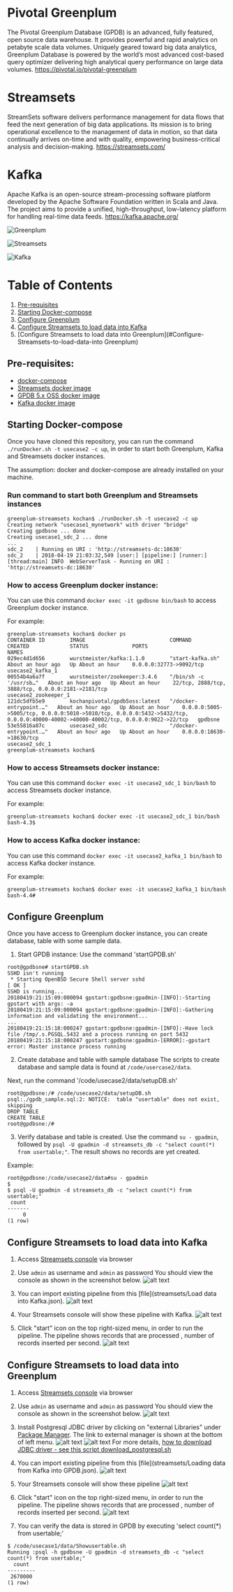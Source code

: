 # Pivotal Greenplum
The Pivotal Greenplum Database (GPDB) is an advanced, fully featured, open source data warehouse. It provides powerful and rapid analytics on petabyte scale data volumes. Uniquely geared toward big data analytics, Greenplum Database is powered by the world’s most advanced cost-based query optimizer delivering high analytical query performance on large data volumes.
<https://pivotal.io/pivotal-greenplum>

# Streamsets
StreamSets software delivers performance management for data flows that feed the next generation of big data applications. Its mission is to bring operational excellence to the management of data in motion, so that data continually arrives on-time and with quality, empowering business-critical analysis and decision-making.
<https://streamsets.com/>

# Kafka
Apache Kafka is an open-source stream-processing software platform developed by the Apache Software Foundation written in Scala and Java. The project aims to provide a unified, high-throughput, low-latency platform for handling real-time data feeds.
<https://kafka.apache.org/>

![Greenplum](http://s3.amazonaws.com/greenplum.org/wp-content/uploads/2017/08/11004213/logo-greenplum.png "Greenplum")

![Streamsets](https://19ttqs47cfw33zkecq3dz58m-wpengine.netdna-ssl.com/wp-content/uploads/2016/08/StreamSets-logo-small.png "Streamsets")

![Kafka](http://apache-kafka.org/images/apache-kafka.png "Kafka")



# Table of Contents
1. [Pre-requisites](#Pre-requisites)
2. [Starting Docker-compose](#Starting-Docker-compose)
3. [Configure Greenplum](#Configure-Greenplum)
4. [Configure Streamsets to load data into Kafka](#Configure-Streamsets-to-load-data-into-Kafka)
5. [Configure Streamsets to load data into Greenplum](#Configure-Streamsets-to-load-data-into Greenplum)

## Pre-requisites:
- [docker-compose](http://docs.docker.com/compose)
- [Streamsets docker image](https://hub.docker.com/u/streamsets/)
- [GPDB 5.x OSS docker image](https://hub.docker.com/r/kochanpivotal/gpdb5oss/)
- [Kafka docker image](https://hub.docker.com/r/wurstmeister/kafka/)

## Starting Docker-compose
Once you have cloned this repository, you can run the command  `./runDocker.sh -t usecase2 -c up`, in order to start both Greenplum, Kafka and Streamsets docker instances.

The assumption: docker and docker-compose are already installed on your machine.

### Run command to start both Greenplum and Streamsets instances
```
greenplum-streamsets kochan$ ./runDocker.sh -t usecase2 -c up
Creating network "usecase1_mynetwork" with driver "bridge"
Creating gpdbsne ... done
Creating usecase1_sdc_2 ... done
...
sdc_2    | Running on URI : 'http://streamsets-dc:18630'
sdc_2    | 2018-04-19 21:03:32,549 [user:] [pipeline:] [runner:] [thread:main] INFO  WebServerTask - Running on URI : 'http://streamsets-dc:18630'
```
### How to access Greenplum docker instance:
You can use this command `docker exec -it gpdbsne bin/bash` to access Greenplum docker instance.

For example:
```
greenplum-streamsets kochan$ docker ps
CONTAINER ID        IMAGE                           COMMAND                  CREATED             STATUS              PORTS                                                                                                                                NAMES
029ec4d1d656        wurstmeister/kafka:1.1.0        "start-kafka.sh"         About an hour ago   Up About an hour    0.0.0.0:32773->9092/tcp                                                                                                              usecase2_kafka_1
00554b4a6a7f        wurstmeister/zookeeper:3.4.6    "/bin/sh -c '/usr/sb…"   About an hour ago   Up About an hour    22/tcp, 2888/tcp, 3888/tcp, 0.0.0.0:2181->2181/tcp                                                                                   usecase2_zookeeper_1
121dc5dfb5e9        kochanpivotal/gpdb5oss:latest   "/docker-entrypoint.…"   About an hour ago   Up About an hour    0.0.0.0:5005->5005/tcp, 0.0.0.0:5010->5010/tcp, 0.0.0.0:5432->5432/tcp, 0.0.0.0:40000-40002->40000-40002/tcp, 0.0.0.0:9022->22/tcp   gpdbsne
53e55816a87c        usecase2_sdc                    "/docker-entrypoint.…"   About an hour ago   Up About an hour    0.0.0.0:18630->18630/tcp                                                                                                             usecase2_sdc_1
greenplum-streamsets kochan$

```

### How to access Streamsets docker instance:
You can use this command `docker exec -it usecase2_sdc_1 bin/bash` to access Streamsets docker instance.

For example:
```
greenplum-streamsets kochan$ docker exec -it usecase2_sdc_1 bin/bash
bash-4.3$
```

### How to access Kafka docker instance:
You can use this command `docker exec -it usecase2_kafka_1 bin/bash` to access Kafka docker instance.

For example:
```
greenplum-streamsets kochan$ docker exec -it usecase2_kafka_1 bin/bash
bash-4.4#
```

## Configure Greenplum
Once you have access to Greenplum docker instance, you can create database, table with some sample data.

1. Start GPDB instance:
Use the command 'startGPDB.sh'
```
root@gpdbsne# startGPDB.sh
SSHD isn't running
 * Starting OpenBSD Secure Shell server sshd                             [ OK ]
SSHD is running...
20180419:21:15:09:000094 gpstart:gpdbsne:gpadmin-[INFO]:-Starting gpstart with args: -a
20180419:21:15:09:000094 gpstart:gpdbsne:gpadmin-[INFO]:-Gathering information and validating the environment...
...
20180419:21:15:18:000247 gpstart:gpdbsne:gpadmin-[INFO]:-Have lock file /tmp/.s.PGSQL.5432 and a process running on port 5432
20180419:21:15:18:000247 gpstart:gpdbsne:gpadmin-[ERROR]:-gpstart error: Master instance process running
```
2. Create database and table with sample database
The scripts to create database and sample data is found at `/code/usercase2/data`.

Next, run the command '/code/usecase2/data/setupDB.sh'
```
root@gpdbsne:/# /code/usecase2/data/setupDB.sh
psql:./gpdb_sample.sql:2: NOTICE:  table "usertable" does not exist, skipping
DROP TABLE
CREATE TABLE
root@gpdbsne:/#
```

3. Verify database and table is created.
Use the command `su - gpadmin`, followed by `psql -U gpadmin -d streamsets_db -c "select count(*) from usertable;"`.  The result shows no records are yet created.

Example:
```
root@gpdbsne:/code/usecase2/data#su - gpadmin
$
$ psql -U gpadmin -d streamsets_db -c "select count(*) from usertable;"
 count
-------
     0
(1 row)
```

## Configure Streamsets to load data into Kafka
1. Access [Streamsets console](http://localhost:18630/) via browser

2. Use `admin` as username and `admin` as password
You should view the console as shown in the screenshot below.
![alt text](images/image1.png "Streamsets console")

3. You can import existing pipeline from this [file](streamsets/Load data into Kafka.json).
![alt text](images/image4.png "Import pipeline")
4. Your Streamsets console will show these pipeline with Kafka.
![alt text](images/image6.png "Imported pipeline")
5. Click "start" icon on the top right-sized menu, in order to run the pipeline.
The pipeline shows records that are processed , number of records inserted per second.
![alt text](images/image10.png "Running pipeline")



## Configure Streamsets to load data into Greenplum
1. Access [Streamsets console](http://localhost:18630/) via browser

2. Use `admin` as username and `admin` as password
You should view the console as shown in the screenshot below.
![alt text](images/image1.png "Streamsets console")

3. Install Postgresql JDBC driver by clicking on "external Libraries" under [Package Manager](http://localhost:18630/collector/packageManager). The link to external manager is shown at the bottom of left menu.
![alt text](images/image34.png "Install Postgresql driver")
![alt text](images/image36.png "Install Postgresql driver")
For more details, [how to download JDBC driver - see this script download_postgresql.sh](data/download_postgresql.sh)
5. You can import existing pipeline from this [file](streamsets/Loading data from Kafka into GPDB.json).
![alt text](images/image30.png "Import pipeline")
6. Your Streamsets console will show these pipeline
![alt text](images/image32.png "Imported pipeline")

7. Click "start" icon on the top right-sized menu, in order to run the pipeline.
The pipeline shows records that are processed , number of records inserted per second.
![alt text](images/image40.png "Running pipeline")
9. You can verify the data is stored in GPDB by executing 'select count(*) from usertable;'

```
$ /code/usecase1/data/Showusertable.sh
Running :psql -h gpdbsne -U gpadmin -d streamsets_db -c "select count(*) from usertable;"
  count
---------
 2670000
(1 row)
```
